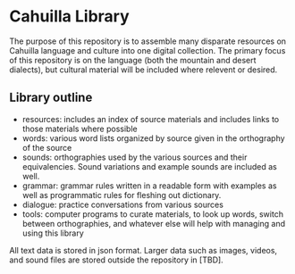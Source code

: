 # Cahuilla Library

The purpose of this repository is to assemble many disparate resources on Cahuilla language and culture into one digital collection. The primary focus of this repository is on the language (both the mountain and desert dialects), but cultural material will be included where relevent or desired.

## Library outline

- resources: includes an index of source materials and includes links to those materials where possible
- words: various word lists organized by source given in the orthography of the source
- sounds: orthographies used by the various sources and their equivalencies. Sound variations and example sounds are included as well.
- grammar: grammar rules written in a readable form with examples as well as programmatic rules for fleshing out dictionary.
- dialogue: practice conversations from various sources
- tools: computer programs to curate materials, to look up words, switch between orthographies, and whatever else will help with managing and using this library

All text data is stored in json format. Larger data such as images, videos, and sound files are stored outside the repository in [TBD].
